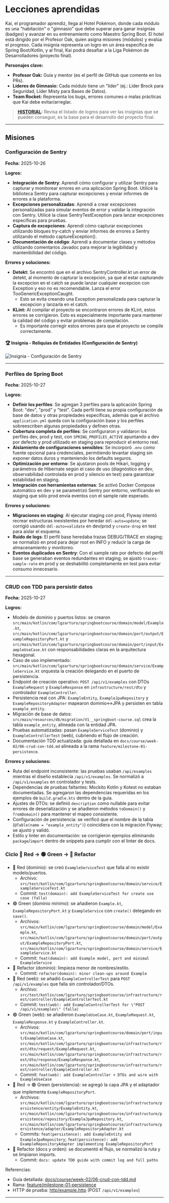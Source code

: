 # Lecciones aprendidas

Kai, el programador aprendiz, llega al Hotel Pokémon, donde cada módulo es una "habitación" o "gimnasio" que debe superar para ganar insignias (badges) y avanzar en su entrenamiento como Maestro Spring Boot. El hotel está dirigido por el Profesor Oak, quien asigna misiones (módulos) y evalúa el progreso. Cada insignia representa un logro en un área específica de Spring Boot/Kotlin, y al final, Kai podrá desafiar a la Liga Pokémon de Desarrolladores (proyecto final).

**Personajes clave:**

- **Profesor Oak:** Guía y mentor (es el perfil de GitHub que comente en los PRs).
- **Líderes de Gimnasio:** Cada módulo tiene un "líder" (ej.: Líder Brock para Seguridad, Líder Misty para Bases de Datos).
- **Team Rocket:** Representa los bugs, errores comunes o malas prácticas que Kai debe evitar/arreglar.

> **[HISTORIAL](HISTORIAL.md):** Revisa el listado de logros para ver las insignias que se pueden conseguir, es la base para el desarrollo del proyecto final.

---

## Misiones

### Configuración de Sentry

**Fecha:** 2025-10-26

**Logros:**

- **Integración de Sentry**: Aprendí cómo configurar y utilizar Sentry para capturar y monitorear errores en una aplicación Spring Boot. Utilicé la biblioteca Sentry para capturar excepciones y enviar informes de errores a la plataforma.
- **Excepciones personalizadas**: Aprendí a crear excepciones personalizadas para simular eventos de error y validar la integración con Sentry. Utilicé la clase SentryTestException para lanzar excepciones específicas para pruebas.
- **Captura de excepciones**: Aprendí cómo capturar excepciones utilizando bloques try-catch y enviar informes de errores a Sentry utilizando el método captureException().
- **Documentación de código**: Aprendí a documentar clases y métodos utilizando comentarios Javadoc para mejorar la legibilidad y mantenibilidad del código.

**Errores y soluciones:**

- **Detekt:** Se encontró que en el archivo SentryController.kt un error de detekt, al momento de capturar la excepcion, ya que al estar capturando la excepcion en el catch se puede lanzar cualquier excepcion con Exception y eso no es recomendable. Lanza el error TooGenericExceptionCaught. 
  - Esto se evita creando una Exception personalizada para capturar la excepcion y lanzarla en el catch.
- **KLint:** Al compilar el proyecto se encontraron errores de KLint, estos errores se corrigieron. Esto es especialmente importante para mantener la calidad del código y evitar problemas de compilación.
  - Es importante corregir estos errores para que el proyecto se compile correctamente.

#### 🏆 Insignia - Reliquias de Entidades (Configuración de Sentry)

![Insignia - Configuración de Sentry](https://raw.githubusercontent.com/wiki/lgzarturo/springboot-course/badges/badget-03-reliquias-entidades_1024x1024.webp)

---

### Perfiles de Spring Boot

**Fecha:** 2025-10-27

**Logros:**

- **Definir los perfiles**: Se agregan 3 perfiles para la aplicación Spring Boot: "dev", "prod" y "test". Cada perfil tiene su propia configuración de base de datos y otras propiedades específicas, además que el archivo `application.yml` queda con la configuración base y los perfiles sobreescriben algunas propiedades y definen otras. 
- **Cobertura completa de perfiles**: Se configuraron y validaron los perfiles dev, prod y test, con `SPRING_PROFILES_ACTIVE` apuntando a dev por defecto y prod utilizado en staging para reproducir el entorno real.
- **Aislamiento de configuraciones sensibles**: Se incorporó `.env` como fuente opcional para credenciales, permitiendo levantar staging sin exponer datos duros y manteniendo los defaults seguros.
- **Optimización por entorno**: Se ajustaron pools de Hikari, logging y parámetros de Hibernate según el caso de uso (diagnóstico en dev, observabilidad controlada en prod y silencio en test) para garantizar estabilidad en staging.
- **Integración con herramientas externas**: Se activó Docker Compose automático en dev y se parametrizó Sentry por entorno, verificando en staging que sólo prod envía eventos con el sample rate esperado.

**Errores y soluciones:**

- **Migraciones en staging**: Al ejecutar staging con prod, Flyway intentó recrear estructuras inexistentes por heredar `ddl-auto=update`; se corrigió usando `ddl-auto=validate` en dev/prod y `create-drop` en test para aislar el esquema.
- **Ruido de logs**: El perfil base heredaba trazas DEBUG/TRACE en staging; se normalizó en prod para dejar root en INFO y reducir la carga de almacenamiento y monitoreo.
- **Eventos duplicados en Sentry**: Con el sample rate por defecto del perfil base se generaban eventos redundantes en staging; se ajustó `traces-sample-rate` en prod y se deshabilitó completamente en test para evitar consumo innecesario.

---

### CRUD con TDD para persistir datos

**Fecha:** 2025-10-27

**Logros:**

- Modelo de dominio y puertos listos: se crearon `src/main/kotlin/com/lgzarturo/springbootcourse/domain/model/Example.kt`, `src/main/kotlin/com/lgzarturo/springbootcourse/domain/port/output/ExampleRepositoryPort.kt` y `src/main/kotlin/com/lgzarturo/springbootcourse/domain/port/input/ExampleUseCase.kt` con responsabilidades claras en la arquitectura hexagonal.
- Caso de uso implementado: `src/main/kotlin/com/lgzarturo/springbootcourse/domain/service/ExampleService.kt` orquesta la creación delegando en el puerto de persistencia.
- Endpoint de creación operativo: `POST /api/v1/examples` con DTOs `ExampleRequest` y `ExampleResponse` en `infrastructure/rest/dto` y controlador `ExampleController`.
- Persistencia real con JPA: `ExampleEntity`, `ExampleJpaRepository` y `ExampleRepositoryAdapter` mapearon dominio↔JPA y persisten en tabla `example_entity`.
- Migración de base de datos: `src/main/resources/db/migration/V1__springboot-course.sql` crea la tabla `example_entity`, alineada con la entidad JPA.
- Pruebas automatizadas: pasan `ExampleServiceTest` (dominio) y `ExampleControllerTest` (web), cubriendo el flujo de creación.
- Documentación TDD actualizada: guía detallada en `docs/course/week-02/06-crud-con-tdd.md` alineada a la rama `feature/milestone-01-persistence`.

**Errores y soluciones:**

- Ruta del endpoint inconsistente: las pruebas usaban `/api/examples` mientras el diseño establecía `/api/v1/examples`. Se normalizó a `/api/v1/examples` en controlador y tests.
- Dependencias de pruebas faltantes: Mockito Kotlin y Kotest no estaban documentadas. Se agregaron las dependencias requeridas en los ejemplos de `build.gradle.kts` dentro de la guía.
- Ajustes de DTOs: se definió `description` como nullable para evitar errores de deserialización y se añadieron métodos `toDomain()` y `fromDomain()` para mantener el mapeo consistente.
- Configuración de persistencia: se verificó que el nombre de la tabla (`@Table(name = "example_entity")`) coincidiera con la migración Flyway; se ajustó y validó.
- Estilo y linter en documentación: se corrigieron ejemplos eliminando `package`/`import` dentro de snippets para cumplir con el linter de docs.

### Ciclo 🔴 Red → 🟢 Green → 🔵 Refactor

- 🔴 Red (dominio): se creó `ExampleServiceTest` que falla al no existir modelo/puertos.
  - Archivo: `src/test/kotlin/com/lgzarturo/springbootcourse/domain/service/ExampleServiceTest.kt`
  - Commit: `test(domain): add ExampleServiceTest for create use case (falla)`
- 🟢 Green (dominio mínimo): se añadieron `Example.kt`, `ExampleRepositoryPort.kt` y `ExampleService` con `create()` delegando en `save()`.
  - Archivos: `src/main/kotlin/com/lgzarturo/springbootcourse/domain/model/Example.kt`, `src/main/kotlin/com/lgzarturo/springbootcourse/domain/port/output/ExampleRepositoryPort.kt`, `src/main/kotlin/com/lgzarturo/springbootcourse/domain/service/ExampleService.kt`
  - Commit: `feat(domain): add Example model, port and minimal ExampleService`
- 🔵 Refactor (dominio): limpieza menor de nombres/estilo.
  - Commit: `refactor(domain): minor clean-ups around Example`
- 🔴 Red (web): se añadió `ExampleControllerTest` para `POST /api/v1/examples` que falla sin controlador/DTOs.
  - Archivo: `src/test/kotlin/com/lgzarturo/springbootcourse/infrastructure/rest/controller/ExampleControllerTest.kt`
  - Commit: `test(web): add ExampleControllerTest for \"POST /api/v1/examples\" (falla)`
- 🟢 Green (web): se añadieron `ExampleUseCase.kt`, `ExampleRequest.kt`, `ExampleResponse.kt` y `ExampleController.kt`.
  - Archivos: `src/main/kotlin/com/lgzarturo/springbootcourse/domain/port/input/ExampleUseCase.kt`, `src/main/kotlin/com/lgzarturo/springbootcourse/infrastructure/rest/dto/request/ExampleRequest.kt`, `src/main/kotlin/com/lgzarturo/springbootcourse/infrastructure/rest/dto/response/ExampleResponse.kt`, `src/main/kotlin/com/lgzarturo/springbootcourse/infrastructure/rest/controller/ExampleController.kt`
  - Commit: `feat(web): add ExampleController + DTOs and wire with ExampleUseCase`
- 🔴 Red → 🟢 Green (persistencia): se agregó la capa JPA y el adaptador que implementa `ExampleRepositoryPort`.
  - Archivos: `src/main/kotlin/com/lgzarturo/springbootcourse/infrastructure/persistence/entity/ExampleEntity.kt`, `src/main/kotlin/com/lgzarturo/springbootcourse/infrastructure/persistence/repository/ExampleJpaRepository.kt`, `src/main/kotlin/com/lgzarturo/springbootcourse/infrastructure/persistence/adapter/ExampleRepositoryAdapter.kt`
  - Commits: `feat(persistence): add ExampleEntity and ExampleJpaRepository`; `feat(persistence): add ExampleRepositoryAdapter implementing ExampleRepositoryPort`
- 🔵 Refactor (docs y orden): se documentó el flujo, se normalizó la ruta y se limpiaron imports.
  - Commit: `docs: update TDD guide with commit log and full paths`

Referencias:
- Guía detallada: [docs/course/week-02/06-crud-con-tdd.md](docs/course/week-02/06-crud-con-tdd.md)
- Rama: [feature/milestone-01-persistence](https://github.com/lgzarturo/springboot-course/tree/refs/heads/feature/milestone-01-persistence)
- HTTP de prueba: [http/example.http](http/example.http) (POST `/api/v1/examples`)

---
